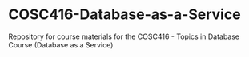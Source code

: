 # COSC416-Database-as-a-Service
 Repository for course materials for the COSC416 - Topics in Database Course (Database as a Service)
